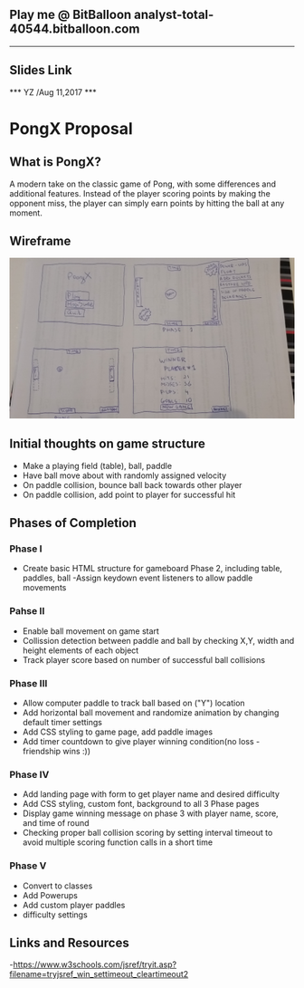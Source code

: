 Play me @ BitBalloon analyst-total-40544.bitballoon.com
 -----------------------------------------
 
 -------------------------------------------
 Slides Link
 ---------------------------------
 *** YZ /Aug 11,2017 ***
 
 # PongX Proposal
 
 ## What is PongX?
 
 A modern take on the classic game of Pong, with some differences and
 additional features. Instead of the player scoring points by making the
 opponent miss, the player can simply earn points by hitting the ball at
 any moment.
 
 ## Wireframe
 
 ![3 Phase WireFrame](/pongWF.jpg)

 
 
 ## Initial thoughts on game structure
 
 - Make a playing field (table), ball, paddle
 - Have ball move about with randomly assigned velocity
 - On paddle collision, bounce ball back towards other player
 - On paddle collision, add point to player for successful hit
 
 ## Phases of Completion
 
 ### Phase I
 - Create basic HTML structure for gameboard Phase 2, including table,
 paddles, ball
 -Assign keydown event listeners to allow paddle movements
 
 ### Pahse II
 - Enable ball movement on game start
 - Collission detection between paddle and ball by checking X,Y, width
 and height elements of each object
 - Track player score based on number of successful ball collisions 
 
 ### Phase III
 - Allow computer paddle to track ball based on ("Y") location 
 - Add horizontal ball movement and randomize animation by changing
 default timer settings
 - Add CSS styling to game page, add paddle images
 - Add timer countdown to give player winning condition(no loss - friendship wins :))

 
 ### Phase IV
 - Add landing page with form to get player name and desired difficulty
 - Add CSS styling, custom font, background to all 3 Phase pages
 - Display game winning message on phase 3 with player name, score, and time of round
 - Checking proper ball collision scoring by setting interval timeout to 
 avoid multiple scoring function calls in a short time

 ### Phase V 
 - Convert to classes
 - Add Powerups
 - Add custom player paddles
 - difficulty settings
 
 ## Links and Resources
 -https://www.w3schools.com/jsref/tryit.asp?filename=tryjsref_win_settimeout_cleartimeout2
